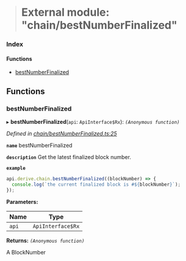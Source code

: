 > # External module: "chain/bestNumberFinalized"

### Index

#### Functions

* [bestNumberFinalized](_chain_bestnumberfinalized_.md#bestnumberfinalized)

## Functions

###  bestNumberFinalized

▸ **bestNumberFinalized**(`api`: `ApiInterface$Rx`): *`(Anonymous function)`*

*Defined in [chain/bestNumberFinalized.ts:25](https://github.com/polkadot-js/api/blob/51a7263/packages/api-derive/src/chain/bestNumberFinalized.ts#L25)*

**`name`** bestNumberFinalized

**`description`** Get the latest finalized block number.

**`example`** 
<BR>

```javascript
api.derive.chain.bestNumberFinalized((blockNumber) => {
  console.log(`the current finalized block is #${blockNumber}`);
});
```

**Parameters:**

Name | Type |
------ | ------ |
`api` | `ApiInterface$Rx` |

**Returns:** *`(Anonymous function)`*

A BlockNumber